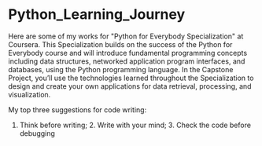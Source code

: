 # Python_Learning_Journey
Here are some of my works for "Python for Everybody Specialization" at Coursera. This Specialization builds on the success of the Python for Everybody course and will introduce fundamental programming concepts including data structures, networked application program interfaces, and databases, using the Python programming language. In the Capstone Project, you’ll use the technologies learned throughout the Specialization to design and create your own  applications for data retrieval, processing, and visualization.

My top three suggestions for code writing:
1. Think before writing; 2. Write with your mind; 3. Check the code before debugging
